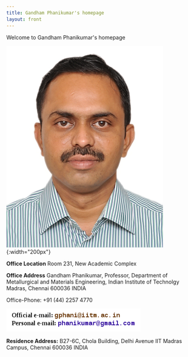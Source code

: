```yaml
---
title: Gandham Phanikumar's homepage
layout: front
---
```

Welcome to Gandham Phanikumar's homepage

![gphani](assets/images/gphani.jpg){:width="200px"}

**Office Location** Room 231, New Academic Complex

**Office Address** 
Gandham Phanikumar, 
Professor, 
Department of Metallurgical and Materials Engineering, 
Indian Institute of Technolgy Madras, 
Chennai 600036 INDIA

Office-Phone: +91 (44) 2257 4770

![emails](assets/images/emails.png)

**Residence Address:**
B27-6C, Chola Building, Delhi Avenue 
IIT Madras Campus, 
Chennai 600036 INDIA

